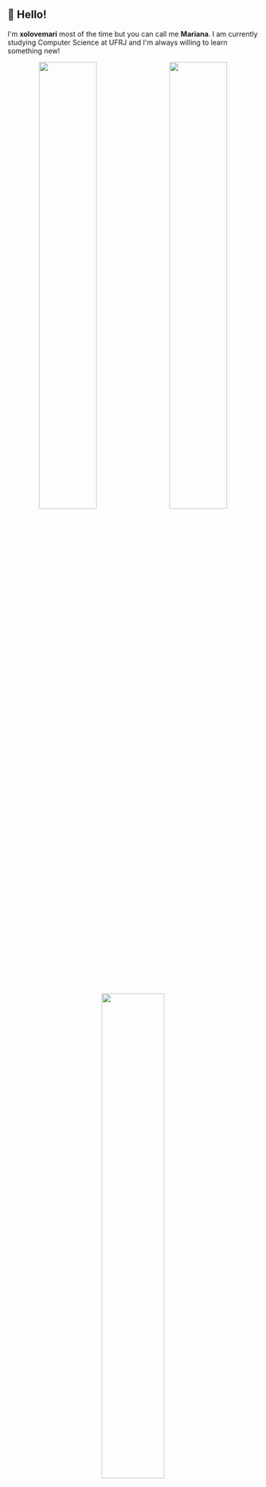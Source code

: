 ## 👋 Hello! 
I'm **xolovemari** most of the time but you can call me **Mariana**.
I am currently studying Computer Science at UFRJ and I'm always willing to learn something new!

<div align="center">
  <img align="left" loading="lazy" width="48%" src="https://github-readme-stats.vercel.app/api/top-langs/?username=xolovemari&layout=compact&langs_count=7&theme=radical"/>
  
  <a href="https://github.com/xolovemari">
    <img align="right" loading="lazy" width="48%" src="http://github-readme-streak-stats.herokuapp.com/?user=xolovemari&theme=radical&date_format=M%20j%5B%2C%20Y%5D&ring=ff3068&fire=ff3068&sideNums=ff3068"/>
  </a>
</div>

<br>
<br>



<div align="center">
  <img align="center" width="50%" src="https://c.tenor.com/88SIL_3fLBoAAAAC/tenor.gif"/>
</div>
